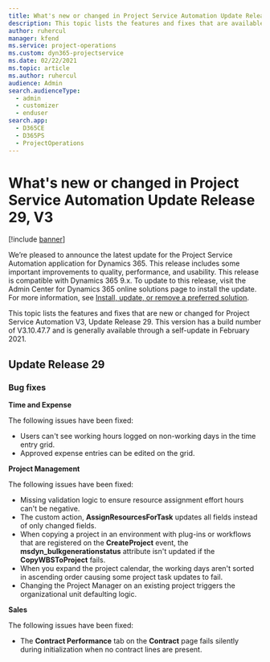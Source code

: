 ```yaml
---
title: What's new or changed in Project Service Automation Update Release 29, V3
description: This topic lists the features and fixes that are available in Project Service Automation Update Release 29, V3.
author: ruhercul
manager: kfend
ms.service: project-operations
ms.custom: dyn365-projectservice
ms.date: 02/22/2021
ms.topic: article
ms.author: ruhercul
audience: Admin
search.audienceType: 
  - admin
  - customizer
  - enduser
search.app: 
  - D365CE
  - D365PS
  - ProjectOperations
---
```




# What's new or changed in Project Service Automation Update Release 29, V3

[!include [banner](../includes/psa-now-project-operations.md)]

We’re pleased to announce the latest update for the Project Service Automation application for Dynamics 365. This release includes some important improvements to quality, performance, and usability. This release is compatible with Dynamics 365 9.x. To update to this release, visit the Admin Center for Dynamics 365 online solutions page to install the update. For more information, see [Install, update, or remove a preferred solution](https://docs.microsoft.com/power-platform/admin/install-remove-preferred-solution).

This topic lists the features and fixes that are new or changed for Project Service Automation V3, Update Release 29. This version has a build number of V3.10.47.7 and is generally available through a self-update in February 2021.

## Update Release 29

### Bug fixes

**Time and Expense**

The following issues have been fixed:

- Users can't see working hours logged on non-working days in the time entry grid.
- Approved expense entries can be edited on the grid.

**Project Management**

The following issues have been fixed:

- Missing validation logic to ensure resource assignment effort hours can't be negative.
- The custom action, **AssignResourcesForTask** updates all fields instead of only changed fields.
- When copying a project in an environment with plug-ins or workflows that are registered on the **CreateProject** event, the **msdyn_bulkgenerationstatus** attribute isn't updated if the **CopyWBSToProject** fails.
- When you expand the project calendar, the working days aren't sorted in ascending order causing some project task updates to fail.
- Changing the Project Manager on an existing project triggers the organizational unit defaulting logic.

**Sales**

The following issues have been fixed:

- The **Contract Performance** tab on the **Contract** page fails silently during initialization when no contract lines are present.
